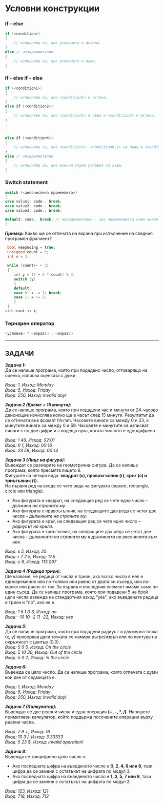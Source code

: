 # Условни конструкции

### if - else
```c++
if (<condition>)  
{  
	// изпълнява се, ако условието е истина.  
}  
else // незадължително  
{
	// изпълнява се, ако условието е лъжа.  
}  
```

### if - else if - else
```c++
if (<condition1>)  
{  
	// изпълнява се, ако <condition1> е истина.   
}  
else if (<condition2>)  
{  
	// изпълнява се, ако <condition1> е лъжа и <condition2> е истина.  
}  
.
.
.
else if (<conditionK>)  
{  
	// изпълнява се, ако <condition1>..<conditionK-1> са лъжа и <conditionК> е истина.  
}  
else // незадължително  
{  
	// изпълнява се, ако всички горни условия са лъжа.  
}  
```

### Switch statement
```c++
switch (<целочислена променлива>)
{
case value1: code.. break;
case value2: code.. break;
case value3: code.. break;

default: code.. break; // незадължително - ако променливата няма никоя от изредените стойности
}
```

***Пример:*** Какво ще се отпечата на екрана при изпълнение на следния програмен фрагмент?
```c++
 bool keepGoing = true;
 unsigned count = 0;
 int x = 3;
 
 while (count++ < 3)
 {
 	int y = (1 + 2 * count) % 3;
 	switch (y)
	{
 	default:
 	case 0: x -= 1; break;
 	case 1: x += 5;
	}
 }
std::cout << x; 
```

### Тернарен оператор
```c++
<условие> ? <израз1> : <израз2>
```

---

## ЗАДАЧИ

***Задача 1:***  
Да се напише програма, която при подадено число, отговарящо на оценка, изписва оценката с думи.  

*Вход: 1, Изход: Monday  
Вход: 5, Изход: Friday  
Вход: 250, Изход: Invalid day!*  

***Задача 2 (Време + 15 минути):***  
Да се напише програма, която при подадени час и минути от 24-часово денонощие изчислява колко ще е часът след 15 минути. Резултатът да се отпечата във формат hh:mm. Часовете винаги са между 0 и 23, а минутите винаги са между 0 и 59. Часовете и минутите се изписват винаги с по две цифри и с водеща нула, когато числото е едноцифрено.  

*Вход: 1 46, Изход: 02:01  
Вход: 0 1, Изход: 00:16  
Вход: 23 59, Изход: 00:14*  

***Задача 3 (Лице на фигура):***  
Въвеждат се размерите на геометрична фигура. Да се напише програма, която пресмята лицето й.  
Фигурите са четири вида: **квадрат (s), правоъгълник (r), кръг (c) и триъгълник (t).**   
На първия ред на входа се чете вида на фигурата (square, rectangle, circle или triangle).  
- Ако фигурата е квадрат, на следващия ред се чете едно число – *дължина на страната му.*   
- Ако фигурата е правоъгълник, на следващите два реда се четат две числа – *дължините на страните му.*  
- Ако фигурата е кръг, на следващия ред се чете едно число – *радиусът на кръга.*  
- Ако фигурата е триъгълник, на следващите два реда се четат две числа – *дължината на страната му и дължината на височината към нея.*  

*Вход: s 5, Изход: 25  
Вход: r 7 2.5, Изход: 17.5  
Вход: c 6, Изход: 113.097*  

***Задача 4 (Редица трион):***  
Ще казваме, че редица от числа е трион, ако всяко число в нея е едновременно или по-голямо или равно от двата си съседа, или по-малко или равно от тях. За първия и последния елемент имаме само по един съсед. Да се напише програма, която при подадени 5 на брой цели числа извежда на стандартния изход "yes", ако въведената редица е трион и "no", ако не е.  

*Вход: 1 5 1 0 3, Изход: no  
Вход: -10 10 -2 11 -22, Изход: yes*  

***Задача 5:***  
Да се напише програма, която при подадени радиус r и двумерна точка (х, у) проверява дали точката се намира вътре/извън или по контура на окръжност с център (0,0).  
*Вход: 5 0 5, Изход: On the circle  
Вход: 5 10 30, Изход: Out of the circle  
Вход: 5 0 2, Изход: In the circle*  

***Задача 6:***  
Въвежда се цяло число. Да се напише програма, която отпечата с думи кой ден от седмицата е.  

*Вход: 1, Изход: Monday  
Вход: 5, Изход: Friday  
Вход: 250, Изход: Invalid day!*  

***Задача 7 (Калкулатор):***  
Въвеждат се две реални числа и една операция **(+, -, *, /)**. Напишете примитивен калкулатор, който поддържа посочените операции върху реални числа.  

*Вход: 7 9 +, Изход: 16  
Вход: 10 3 /, Изход: 3.33333  
Вход: 5 23 $, Изход: Invalid operation!*  

***Задача 8:***  
Въвежда се трицифрено цяло число n.  
- Ако последната цифра на въведеното число е **0, 2, 4, 6 или 8**, тази цифра да се замени с остатъкът на цифрата по модул 3.  
- Ако последната цифра на въведеното число е  **1, 3, 5, 7 или 9**, тази цифра да се замени с остатъкът на цифрата по модул 2.  

*Вход: 123, Изход: 121  
Вход: 718, Изход: 712*
